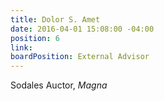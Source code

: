 ```yaml
---
title: Dolor S. Amet
date: 2016-04-01 15:08:00 -04:00
position: 6
link: 
boardPosition: External Advisor
---
```


Sodales Auctor, *Magna*

